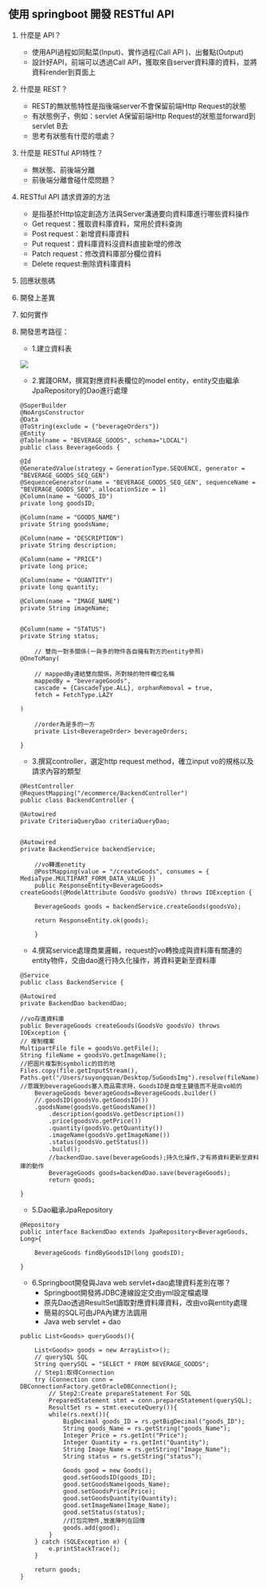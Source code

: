 
## 使用 springboot 開發 RESTful API 
1. 什麼是 API？
     - 使用API過程如同點菜(Input)、實作過程(Call API )、出餐點(Output)
     - 設計好API，前端可以透過Call API，獲取來自server資料庫的資料，並將資料render到頁面上
    
2. 什麼是 REST？
     - REST的無狀態特性是指後端server不會保留前端Http Request的狀態
     - 有狀態例子，例如：servlet A保留前端Http Request的狀態並forward到servlet B去
     - 思考有狀態有什麼的壞處？
      
5. 什麼是 RESTful API特性？
     - 無狀態、前後端分離
     - 前後端分離會碰什麼問題？
     
      
7. RESTful API 請求資源的方法
    - 是指基於Http協定創造方法與Server溝通要向資料庫進行哪些資料操作
    - Get request：獲取資料庫資料，常用於資料查詢
    - Post request：新增資料庫資料
    - Put request：資料庫資料沒資料直接新增的修改
    - Patch request：修改資料庫部分欄位資料
    - Delete request:刪除資料庫資料


9. 回應狀態碼


11. 開發上差異
12. 如何實作 
13. 開發思考路徑：
    - 1.建立資料表

    ![](https://hackmd.io/_uploads/BJXqVdNE3.png)

    - 2.實踐ORM，撰寫對應資料表欄位的model entity，entity交由繼承JpaRepository的Dao進行處理
    
    ```java=
	@SuperBuilder
    @NoArgsConstructor
    @Data
    @ToString(exclude = {"beverageOrders"})
    @Entity
    @Table(name = "BEVERAGE_GOODS", schema="LOCAL")
    public class BeverageGoods {
    
    @Id
    @GeneratedValue(strategy = GenerationType.SEQUENCE, generator = "BEVERAGE_GOODS_SEQ_GEN")
    @SequenceGenerator(name = "BEVERAGE_GOODS_SEQ_GEN", sequenceName = "BEVERAGE_GOODS_SEQ", allocationSize = 1)
	@Column(name = "GOODS_ID")	
	private long goodsID;
	
	@Column(name = "GOODS_NAME")	
	private String goodsName;	
	
	@Column(name = "DESCRIPTION")	
	private String description;	
		
	@Column(name = "PRICE")	
	private long price;	
	
	@Column(name = "QUANTITY")	
	private long quantity;	
		
	@Column(name = "IMAGE_NAME")	
	private String imageName;	
	
		
	@Column(name = "STATUS")	
	private String status;
    
        // 雙向一對多關係(一與多的物件各自擁有對方的entity參照)
    @OneToMany(
        
	    // mappedBy連結雙向關係，所對映的物件欄位名稱
		mappedBy = "beverageGoods",
		cascade = {CascadeType.ALL}, orphanRemoval = true,
		fetch = FetchType.LAZY 
			
	)
		
	    //order為是多的一方
	    private List<BeverageOrder> beverageOrders;
        
	}
    ```
    - 3.撰寫controller，選定http request method，確立input vo的規格以及請求內容的類型
    ```java=
    @RestController
    @RequestMapping("/ecommerce/BackendController")
    public class BackendController {
    
    @Autowired
	private CriteriaQueryDao criteriaQueryDao;
	
	
	@Autowired
	private BackendService backendService;
	
	    //vo轉進enetity
	    @PostMapping(value = "/createGoods", consumes = { MediaType.MULTIPART_FORM_DATA_VALUE })
	    public ResponseEntity<BeverageGoods> createGoods(@ModelAttribute GoodsVo goodsVo) throws IOException {
        
		BeverageGoods goods = backendService.createGoods(goodsVo);
		
		return ResponseEntity.ok(goods);
	
	    }
    ```	
        
     - 4.撰寫service處理商業邏輯，request的vo轉換成與資料庫有關連的entity物件，交由dao進行持久化操作，將資料更新至資料庫
    
    ```java=
    @Service
    public class BackendService {

	@Autowired
	private BackendDao backendDao;
   
    //vo存進資料庫
	public BeverageGoods createGoods(GoodsVo goodsVo) throws IOException {
	// 複制檔案
	MultipartFile file = goodsVo.getFile();
	String fileName = goodsVo.getImageName();
	//把圖片複製到symbolic的目的地
	Files.copy(file.getInputStream(), Paths.get("/Users/suyongquan/Desktop/SuGoodsImg").resolve(fileName));		
	//意識到beverageGoods塞入商品需求時，GoodsID是自增主鍵值而不是由vo給的
		BeverageGoods beverageGoods=BeverageGoods.builder()
		//.goodsID(goodsVo.getGoodsID())
		.goodsName(goodsVo.getGoodsName())
			.description(goodsVo.getDescription())
			.price(goodsVo.getPrice())	
			.quantity(goodsVo.getQuantity())	
			.imageName(goodsVo.getImageName())
			.status(goodsVo.getStatus())
			.build();
            //backendDao.save(beverageGoods);持久化操作,才有將資料更新至資料庫的動作
			BeverageGoods goods=backendDao.save(beverageGoods);
			return goods;
			
    }
    ```
    
    - 5.Dao繼承JpaRepository
    ```java=
    @Repository
    public interface BackendDao extends JpaRepository<BeverageGoods, Long>{
        
	    BeverageGoods findByGoodsID(long goodsID);	
        
    }
    ```
    - 6.Springboot開發與Java web servlet+dao處理資料差別在哪？
        - Springboot開發將JDBC連線設定交由yml設定檔處理
        - 原先Dao透過ResultSet讀取對應資料庫資料，改由vo與entity處理
        - 簡易的SQL可由JPA內建方法調用
        - Java web servlet + dao
        
    ```java=
    public List<Goods> queryGoods(){
		
        List<Goods> goods = new ArrayList<>();
		// querySQL SQL
		String querySQL = "SELECT * FROM BEVERAGE_GOODS";
		// Step1:取得Connection
		try (Connection conn = DBConnectionFactory.getOracleDBConnection();
		    // Step2:Create prepareStatement For SQL
			PreparedStatement stmt = conn.prepareStatement(querySQL);
			ResultSet rs = stmt.executeQuery()){
			while(rs.next()){
				BigDecimal goods_ID = rs.getBigDecimal("goods_ID");
				String goods_Name = rs.getString("goods_Name");
				Integer Price = rs.getInt("Price");
				Integer Quantity = rs.getInt("Quantity");
				String Image_Name = rs.getString("Image_Name");
				String status = rs.getString("status");
				
				Goods good = new Goods();
				good.setGoodsID(goods_ID);
				good.setGoodsName(goods_Name);
				good.setGoodsPrice(Price);
				good.setGoodsQuantity(Quantity);
				good.setImageName(Image_Name);
				good.setStatus(status);
				//打包完物件,放進陣列在回傳
				goods.add(good);
			}
		} catch (SQLException e) {
			e.printStackTrace();
		}
		
		return goods;
	}
	```
    
